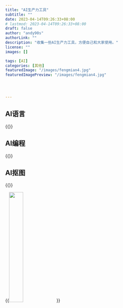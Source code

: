 ```yaml
---
title: "AI生产力工具"
subtitle: ""
date: 2023-04-14T09:26:33+08:00
# lastmod: 2023-04-14T09:26:33+08:00
draft: false
author: "andy90s"
authorLink: ""
description: "收集一些AI生产力工具，方便自己和大家使用。"
license: ""
images: []

tags: [AI]
categories: [其他]
featuredImage: "/images/fengmian4.jpg"
featuredImagePreview: "/images/fengmian4.jpg"




---
```

<!--more-->
## AI语言
{{<link href="poe.com" content="【Poe】(chatgpt-4部分收费其他免费)">}}
## AI编程
{{<link href="https://github.com/features/copilot" content="【Copilot】(收费)">}}
## AI抠图
{{<link href="https://github.com/Sanster/lama-cleaner" content="【lama-cleaner】(开源)">}}

{{<image src="https://cdn.jsdelivr.net/gh/andy90s/blog-image/blog/images/swiftformat_xcode_short.png" src_l="https://cdn.jsdelivr.net/gh/andy90s/blog-image/blog/images/swiftformat_xcode_short.png" caption="Lighthouse (`image`)" width="30%">}}